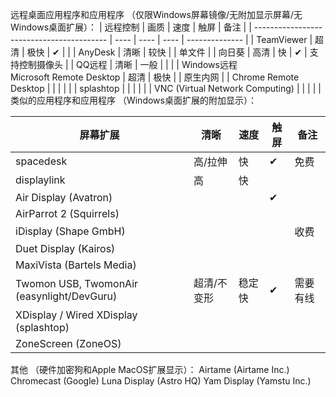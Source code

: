 远程桌面应用程序和应用程序
（仅限Windows屏幕镜像/无附加显示屏幕/无Windows桌面扩展）：
| 远程控制                                  | 画质 | 速度 | 触屏 | 备注           |
| ----------------------------------------- | ---- | ---- | ---- | -------------- |
| TeamViewer                                | 超清 | 极快 | ✔    |                |
| AnyDesk                                   | 清晰 | 较快 |      | 单文件         |
| 向日葵                                    | 高清 | 快   | ✔    | 支持控制摄像头 |
| QQ远程                                    | 清晰 | 一般 |      |                |
| Windows远程<br />Microsoft Remote Desktop | 超清 | 极快 |      | 原生内网       |
| Chrome Remote Desktop                     |      |      |      |                |
| splashtop                                 |      |      |      |                |
| VNC (Virtual Network Computing)           |      |      |      |                |
类似的应用程序和应用程序
（Windows桌面扩展的附加显示）：

| 屏幕扩展                                   | 清晰        | 速度   | 触屏 | 备注     |
| ------------------------------------------ | ----------- | ------ | ---- | -------- |
| spacedesk                                  | 高/拉伸     | 快     | ✔    | 免费     |
| displaylink                                | 高          | 快     |      |          |
| Air Display (Avatron)                      |             |        | ✔    |          |
| AirParrot 2 (Squirrels)                    |             |        |      |          |
| iDisplay (Shape GmbH)                      |             |        |      | 收费     |
| Duet Display (Kairos)                      |             |        |      |          |
| MaxiVista (Bartels Media)                  |             |        |      |          |
| Twomon USB, TwomonAir (easynlight/DevGuru) | 超清/不变形 | 稳定快 | ✔    | 需要有线 |
| XDisplay / Wired XDisplay (splashtop)      |             |        |      |          |
| ZoneScreen (ZoneOS)                        |             |        |      |          |

其他
（硬件加密狗和Apple MacOS扩展显示）：
Airtame (Airtame Inc.)
Chromecast (Google)
Luna Display (Astro HQ)
Yam Display (Yamstu Inc.)

